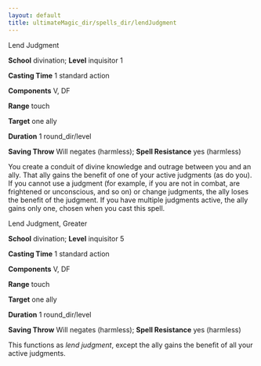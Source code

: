 ```yaml
---
layout: default
title: ultimateMagic_dir/spells_dir/lendJudgment
---
```

Lend Judgment

**School** divination; **Level** inquisitor 1

**Casting Time** 1 standard action

**Components** V, DF

**Range** touch

**Target** one ally

**Duration** 1 round_dir/level

**Saving Throw** Will negates (harmless); **Spell Resistance** yes (harmless)

You create a conduit of divine knowledge and outrage between you and an ally. That ally gains the benefit of one of your active judgments (as do you). If you cannot use a judgment (for example, if you are not in combat, are frightened or unconscious, and so on) or change judgments, the ally loses the benefit of the judgment. If you have multiple judgments active, the ally gains only one, chosen when you cast this spell.

Lend Judgment, Greater

**School** divination; **Level** inquisitor 5

**Casting Time** 1 standard action

**Components** V, DF

**Range** touch

**Target** one ally

**Duration** 1 round_dir/level

**Saving Throw** Will negates (harmless); **Spell Resistance** yes (harmless)

This functions as _lend judgment_, except the ally gains the benefit of all your active judgments.

